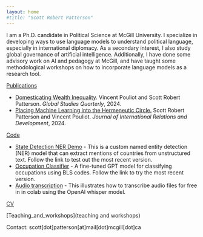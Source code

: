```yaml
---
layout: home
#title: "Scott Robert Patterson"
---
```

I am a Ph.D. candidate in Political Science at McGill University. I specialize in developing ways to use language models to understand political language, especially in international diplomacy. As a secondary interest, I also study global governance of artificial intelligence. Additionally, I have done some advisory work on AI and pedagogy at McGill, and have taught some methodological workshops on how to incorporate language models as a research tool. 

[Publications](publications)
  - [Domesticating Wealth Inequality](https://doi.org/10.1093/isagsq/ksae023). Vincent Pouliot and Scott Robert Patterson. *Global Studies Quarterly*, 2024.
  - [Placing Machine Learning into the Hermeneutic Circle.](https://link.springer.com/article/10.1057/s41268-024-00289-x) Scott Robert Patterson and Vincent Pouliot. *Journal of International Relations and Development*, 2024.

[Code](Code)
  - [State Detection NER Demo](https://patterson-s-state-detector-ner-app-vz4hx4.streamlit.app/) - This is a custom named entity detection (NER) model that can extract mentions of countries from unstructured text. Follow the link to test out the most recent version. 
  - [Occupation Classifier](https://occupationclassifierfinetunegit-tgydnpdgrq3ddjrf5e8plp.streamlit.app/) - A fine-tuned GPT model for classifying occupations using BLS codes. Follow the link to try the most recent version. 
  - [Audio transcription](https://colab.research.google.com/drive/10qucU8nBED9LA-aIZ8ViK7yR_4btqEnL?usp=sharing) - This illustrates how to transcribe audio files for free in in colab using the OpenAI whisper model.

[CV](CV)

[Teaching_and_workshops](teaching and workshops)

Contact: scott[dot]patterson[at]mail[dot]mcgill[dot]ca